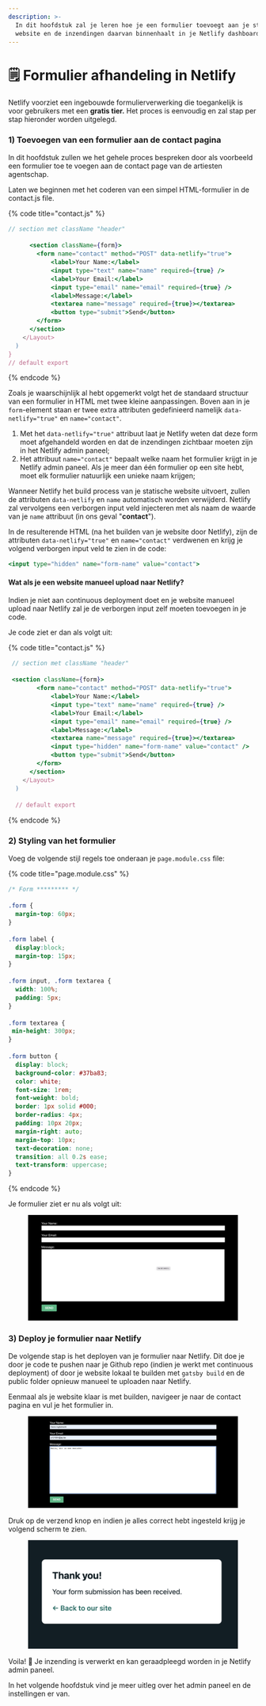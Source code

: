 ```yaml
---
description: >-
  In dit hoofdstuk zal je leren hoe je een formulier toevoegt aan je statische
  website en de inzendingen daarvan binnenhaalt in je Netlify dashboard.
---
```


# 🗒 Formulier afhandeling in Netlify

Netlify voorziet een ingebouwde formulierverwerking die toegankelijk is voor gebruikers met een **gratis tier.** Het proces is eenvoudig en zal stap per stap hieronder worden uitgelegd.

### 1) Toevoegen van een formulier aan de contact pagina

In dit hoofdstuk zullen we het gehele proces bespreken door als voorbeeld een formulier toe te voegen aan de contact page van de artiesten agentschap.

Laten we beginnen met het coderen van een simpel HTML-formulier in de contact.js file.

{% code title="contact.js" %}
```jsx
// section met className "header"

      <section className={form}>
        <form name="contact" method="POST" data-netlify="true">
            <label>Your Name:</label>
            <input type="text" name="name" required={true} />
            <label>Your Email:</label>
            <input type="email" name="email" required={true} />
            <label>Message:</label>
            <textarea name="message" required={true}></textarea>
            <button type="submit">Send</button>
        </form>
      </section>
    </Layout>
  )
}
// default export
```
{% endcode %}

Zoals je waarschijnlijk al hebt opgemerkt volgt het de standaard structuur van een formulier in HTML met twee kleine aanpassingen. Boven aan in je `form`-element staan er twee extra attributen gedefinieerd namelijk `data-netlify="true"` en `name="contact"`.

1. Met het `data-netlify="true"` attribuut laat je Netlify weten dat deze form moet afgehandeld worden en dat de inzendingen zichtbaar moeten zijn in het Netlify admin paneel;
2. Het attribuut `name="contact"` bepaalt welke naam het formulier krijgt in je Netlify admin paneel. Als je meer dan één formulier op een site hebt, moet elk formulier natuurlijk een unieke naam krijgen;

Wanneer Netlify het build process van je statische website uitvoert, zullen de attributen `data-netlify` en `name` automatisch worden verwijderd. Netlify zal vervolgens een verborgen input veld injecteren met als naam de waarde van je `name` attribuut (in ons geval "**contact**").

In de resulterende HTML (na het builden van je website door Netlify), zijn de attributen `data-netlify="true"` en `name="contact"` verdwenen en krijg je volgend verborgen input veld te zien in de code:

```jsx
<input type="hidden" name="form-name" value="contact">
```

#### Wat als je een website manueel upload naar Netlify?

Indien je niet aan continuous deployment doet en je website manueel upload naar Netlify zal je de verborgen input zelf moeten toevoegen in je code.

Je code ziet er dan als volgt uit:

{% code title="contact.js" %}
```jsx
 // section met className "header"
 
 <section className={form}>
        <form name="contact" method="POST" data-netlify="true">
            <label>Your Name:</label>
            <input type="text" name="name" required={true} />
            <label>Your Email:</label>
            <input type="email" name="email" required={true} />
            <label>Message:</label>
            <textarea name="message" required={true}></textarea>
            <input type="hidden" name="form-name" value="contact" />
            <button type="submit">Send</button>
        </form>
      </section>
    </Layout>
  )
  
  // default export
```
{% endcode %}

### 2) Styling van het formulier

Voeg de volgende stijl regels toe onderaan je `page.module.css` file:

{% code title="page.module.css" %}
```css
/* Form ********* */

.form {
  margin-top: 60px;
}

.form label {
  display:block;
  margin-top: 15px;
}

.form input, .form textarea {
  width: 100%;
  padding: 5px;
}

.form textarea {
 min-height: 300px;
}

.form button {
  display: block;
  background-color: #37ba83;
  color: white;
  font-size: 1rem;
  font-weight: bold;
  border: 1px solid #000;
  border-radius: 4px;
  padding: 10px 20px;
  margin-right: auto;
  margin-top: 10px;
  text-decoration: none;
  transition: all 0.2s ease;
  text-transform: uppercase;
}
```
{% endcode %}

Je formulier ziet er nu als volgt uit:

<figure><img src="../../.gitbook/assets/image (166).png" alt=""><figcaption></figcaption></figure>

### 3) Deploy je formulier naar Netlify

De volgende stap is het deployen van je formulier naar Netlify. Dit doe je door je code te pushen naar je Github repo (indien je werkt met continuous deployment) of door je website lokaal te builden met `gatsby build` en de public folder opnieuw manueel te uploaden naar Netlify.

Eenmaal als je website klaar is met builden, navigeer je naar de contact pagina en vul je het formulier in.

<figure><img src="../../.gitbook/assets/image (159).png" alt=""><figcaption></figcaption></figure>

Druk op de verzend knop en indien je alles correct hebt ingesteld krijg je volgend scherm te zien.

<figure><img src="../../.gitbook/assets/image (185).png" alt=""><figcaption></figcaption></figure>

Voila! :tada: Je inzending is verwerkt en kan geraadpleegd worden in je Netlify admin paneel.&#x20;

In het volgende hoofdstuk vind je meer uitleg over het admin paneel en de instellingen er van.
